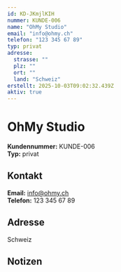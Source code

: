 ```yaml
---
id: KD-JKmjlKIH
nummer: KUNDE-006
name: "OhMy Studio"
email: "info@ohmy.ch"
telefon: "123 345 67 89"
typ: privat
adresse:
  strasse: ""
  plz: ""
  ort: ""
  land: "Schweiz"
erstellt: 2025-10-03T09:02:32.439Z
aktiv: true
---
```


# OhMy Studio

**Kundennummer:** KUNDE-006  
**Typ:** privat

## Kontakt

**Email:** info@ohmy.ch  
**Telefon:** 123 345 67 89

## Adresse

  
   
Schweiz

## Notizen



